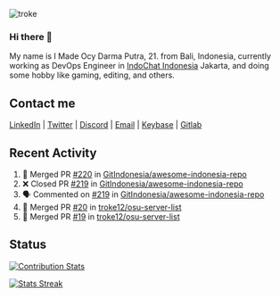 ![troke](https://cardivo.vercel.app/api?name=I%20Made%20Ocy%20Darma%20Putra&description=Just%20pull-stack%20developer&image=https://avatars.githubusercontent.com/u/10250068?v=4&backgroundColor=%23DE834D)

### Hi there 👋

My name is I Made Ocy Darma Putra, 21. from Bali, Indonesia, currently working as DevOps Engineer in [IndoChat Indonesia](https://indochat.co.id) Jakarta, and doing some hobby like gaming, editing, and others.

## Contact me

[LinkedIn](https://linkedin.com/in/troke) | [Twitter](https://twitter.com/darma_ochi) | [Discord](https://link.troke.id/discord) | <a href="mailto:ochi@troke.id">Email</a> | [Keybase](https://keybase.io/troke) | [Gitlab](https://gitlab.com/troke12)

## Recent Activity

<!--START_SECTION:activity-->
1. 🎉 Merged PR [#220](https://github.com/GitIndonesia/awesome-indonesia-repo/pull/220) in [GitIndonesia/awesome-indonesia-repo](https://github.com/GitIndonesia/awesome-indonesia-repo)
2. ❌ Closed PR [#219](https://github.com/GitIndonesia/awesome-indonesia-repo/pull/219) in [GitIndonesia/awesome-indonesia-repo](https://github.com/GitIndonesia/awesome-indonesia-repo)
3. 🗣 Commented on [#219](https://github.com/GitIndonesia/awesome-indonesia-repo/issues/219) in [GitIndonesia/awesome-indonesia-repo](https://github.com/GitIndonesia/awesome-indonesia-repo)
4. 🎉 Merged PR [#20](https://github.com/troke12/osu-server-list/pull/20) in [troke12/osu-server-list](https://github.com/troke12/osu-server-list)
5. 🎉 Merged PR [#19](https://github.com/troke12/osu-server-list/pull/19) in [troke12/osu-server-list](https://github.com/troke12/osu-server-list)
<!--END_SECTION:activity-->

## Status

[![Contribution Stats](https://github-contribution-stats.vercel.app/api/?username=troke12)](https://github.com/LordDashMe/github-contribution-stats/)

[![Stats Streak](https://github-readme-streak-stats.herokuapp.com/?user=troke12)](https://github.com/troke12/)
